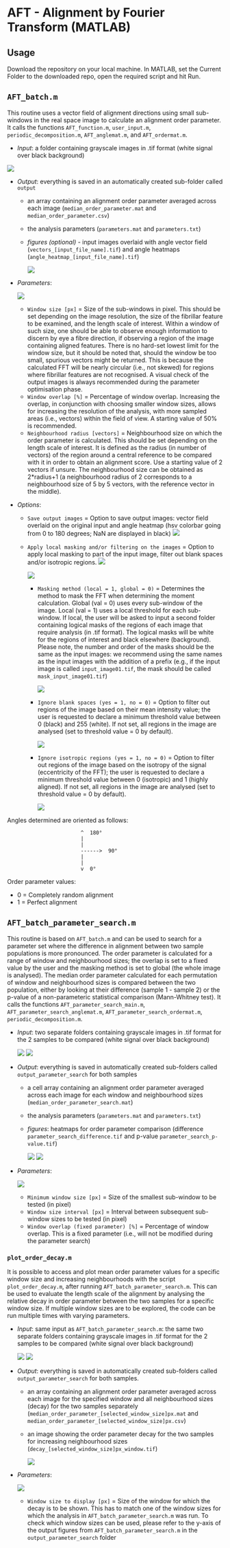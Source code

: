 # AFT - Alignment by Fourier Transform (MATLAB)

## Usage
Download the repository on your local machine. In MATLAB, set the Current Folder to the downloaded repo, open the required script and hit Run.

## `AFT_batch.m`
This routine uses a vector field of alignment directions using small sub-windows in the real space image to calculate an alignment order parameter. It calls the functions `AFT_function.m`, `user_input.m`, `periodic_decomposition.m`, `AFT_anglemat.m`, and `AFT_ordermat.m`.
  * _Input_: a folder containing grayscale images in .tif format (white signal over black background)

  ![](img/FFT_batch_input.png)

  * _Output_: everything is saved in an automatically created sub-folder called `output`
    * an array containing an alignment order parameter averaged across each image (`median_order_parameter.mat` and `median_order_parameter.csv`)
    * the analysis parameters (`parameters.mat` and `parameters.txt`)
    * _figures (optional)_ - input images overlaid with angle vector field (`vectors_[input_file_name].tif`) and angle heatmaps (`angle_heatmap_[input_file_name].tif`)

      ![](img/FFT_batch_output_images_examples.png)

  * _Parameters_:

    ![](img/FFT_batch_parameters.png)

    * `Window size [px]` = Size of the sub-windows in pixel. This should be set depending on the image resolution, the size of the fibrillar feature to be examined, and the length scale of interest. Within a window of such size, one should be able to observe enough information to discern by eye a fibre direction, if observing a region of the image containing aligned features. There is no hard-set lowest limit for the window size, but it should be noted that, should the window be too small, spurious vectors might be returned. This is because the calculated FFT will be nearly circular (i.e., not skewed) for regions where fibrillar features are not recognised. A visual check of the output images is always recommended during the parameter optimisation phase.
    * `Window overlap [%]` = Percentage of window overlap. Increasing the overlap, in conjunction with choosing smaller window sizes, allows for increasing the resolution of the analysis, with more sampled areas (i.e., vectors) within the field of view. A starting value of 50% is recommended.
    * `Neighbourhood radius [vectors]` = Neighbourhood size on which the order parameter is calculated. This should be set depending on the length scale of interest. It is defined as the radius (in number of vectors) of the region around a central reference to be compared with it in order to obtain an alignment score. Use a starting value of 2 vectors if unsure. The neighbourhood size can be obtained as 2*radius+1 (a neighbourhood radius of 2 corresponds to a neighbourhood size of 5 by 5 vectors, with the reference vector in the middle).
  * _Options_:
    * `Save output images` = Option to save output images: vector field overlaid on the original input and angle heatmap (hsv colorbar going from 0 to 180 degrees; NaN are displayed in black)
    ![](img/FFT_batch_output_images.png)

    * `Apply local masking and/or filtering on the images` = Option to apply local masking to part of the input image, filter out blank spaces and/or isotropic regions.
      ![](img/FFT_batch_filters.png)

      ![](img/FFT_batch_filters_options.png)

      * `Masking method (local = 1, global = 0)` = Determines the method to mask the FFT when determining the moment calculation. Global (val = 0) uses every sub-window of the image. Local (val = 1) uses a local threshold for each sub-window. If local, the user will be asked to input a second folder containing logical masks of the regions of each image that require analysis (in .tif format). The logical masks will be white for the regions of interest and black elsewhere (background). Please note, the number and order of the masks should be the same as the input images: we recommend using the same names as the input images with the addition of a prefix (e.g., if the input image is called `input_image01.tif`, the mask should be called `mask_input_image01.tif`)

        ![](img/FFT_batch_input_masks.png)

      * `Ignore blank spaces (yes = 1, no = 0)` = Option to filter out regions of the image based on their mean intensity value; the user is requested to declare a minimum threshold value between 0 (black) and 255 (white). If not set, all regions in the image are analysed (set to threshold value = 0 by default).

        ![](img/FFT_batch_filters_blank.png)

      * `Ignore isotropic regions (yes = 1, no = 0)` = Option to filter out regions of the image based on the isotropy of the signal (eccentricity of the FFT); the user is requested to declare a minimum threshold value between 0 (isotropic) and 1 (highly aligned). If not set, all regions in the image are analysed (set to threshold value = 0 by default).

        ![](img/FFT_batch_filters_eccentricity.png)

Angles determined are oriented as follows:

                            ^  180°
                            |
                            |
                            ------>  90°
                            |
                            |
                            v  0°

Order parameter values:
  * 0 = Completely random alignment
  * 1 = Perfect alignment

## `AFT_batch_parameter_search.m`
This routine is based on `AFT_batch.m` and can be used to search for a parameter set where the difference in alignment between two sample populations is more pronounced. The order parameter is calculated for a range of window and neighbourhood sizes; the overlap is set to a fixed value by the user and the masking method is set to global (the whole image is analysed). The median order parameter calculated for each permutation of window and neighbourhood sizes is compared between the two population, either by looking at their difference (sample 1 - sample 2) or the p-value of a non-parameteric statistical comparison (Mann-Whitney test). It calls the functions `AFT_parameter_search_main.m`, `AFT_parameter_search_anglemat.m`, `AFT_parameter_search_ordermat.m`, `periodic_decomposition.m`.

* _Input_: two separate folders containing grayscale images in .tif format for the 2 samples to be compared (white signal over black background)

  ![](img/FFT_search_input1.png)
  ![](img/FFT_search_input2.png)

* _Output_: everything is saved in automatically created sub-folders called `output_parameter_search` for both samples
  * a cell array containing an alignment order parameter averaged across each image for each window and neighbourhood sizes (`median_order_parameter_search.mat`)
  * the analysis parameters (`parameters.mat` and `parameters.txt`)
  * _figures_: heatmaps for order parameter comparison (difference `parameter_search_difference.tif` and p-value `parameter_search_p-value.tif`)

    ![](img/FFT_search_diff.png)
    ![](img/FFT_search_pvalue.png)


* _Parameters_:

  ![](img/FFT_search_parameters.png)

  * `Minimum window size [px]` = Size of the smallest sub-window to be tested (in pixel)
  * `Window size interval [px]` = Interval between subsequent sub-window sizes to be tested (in pixel)
  * `Window overlap (fixed parameter) [%]` = Percentage of window overlap. This is a fixed parameter (i.e., will not be modified during the parameter search)

### `plot_order_decay.m`
It is possible to access and plot mean order parameter values for a specific window size and increasing neighbourhoods with the script `plot_order_decay.m`, after running `AFT_batch_parameter_search.m`. This can be used to evaluate the length scale of the alignment by analysing the relative decay in order parameter between the two samples for a specific window size. If multiple window sizes are to be explored, the code can be run multiple times with varying parameters.

* _Input_: same input as `AFT_batch_parameter_search.m`: the same two separate folders containing grayscale images in .tif format for the 2 samples to be compared (white signal over black background)

  ![](img/FFT_search_input1.png)
  ![](img/FFT_search_input2.png)

* _Output_: everything is saved in automatically created sub-folders called `output_parameter_search` for both samples.
  * an array containing an alignment order parameter averaged across each image for the specified window and all neighbourhood sizes (decay) for the two samples separately (`median_order_parameter_[selected_window_size]px.mat` and `median_order_parameter_[selected_window_size]px.csv`)
  * an image showing the order parameter decay for the two samples for increasing neighbourhood sizes (`decay_[selected_window_size]px_window.tif`)

    ![](img/FFT_search_plot_decay.png)

* _Parameters_:

  ![](img/FFT_search_plot_parameters.png)

  * `Window size to display [px]` = Size of the window for which the decay is to be shown. This has to match one of the window sizes for which the analysis in `AFT_batch_parameter_search.m` was run. To check which window sizes can be used, please refer to the y-axis of the output figures from `AFT_batch_parameter_search.m` in the `output_parameter_search` folder
